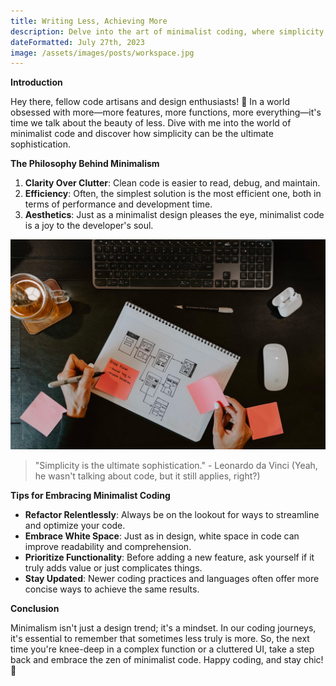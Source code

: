 ```yaml
---
title: Writing Less, Achieving More
description: Delve into the art of minimalist coding, where simplicity reigns supreme, leading to clearer, more efficient, and aesthetically pleasing code.
dateFormatted: July 27th, 2023
image: /assets/images/posts/workspace.jpg
---
```


**Introduction**

Hey there, fellow code artisans and design enthusiasts! 🌿 In a world obsessed with more—more features, more functions, more everything—it's time we talk about the beauty of less. Dive with me into the world of minimalist code and discover how simplicity can be the ultimate sophistication.

**The Philosophy Behind Minimalism**

1. **Clarity Over Clutter**: Clean code is easier to read, debug, and maintain.
2. **Efficiency**: Often, the simplest solution is the most efficient one, both in terms of performance and development time.
3. **Aesthetics**: Just as a minimalist design pleases the eye, minimalist code is a joy to the developer's soul.

![Writing Less, Achieve More](/assets/images/posts/flowchart.jpg)

> "Simplicity is the ultimate sophistication." - Leonardo da Vinci (Yeah, he wasn't talking about code, but it still applies, right?)

**Tips for Embracing Minimalist Coding**

- **Refactor Relentlessly**: Always be on the lookout for ways to streamline and optimize your code.
- **Embrace White Space**: Just as in design, white space in code can improve readability and comprehension.
- **Prioritize Functionality**: Before adding a new feature, ask yourself if it truly adds value or just complicates things.
- **Stay Updated**: Newer coding practices and languages often offer more concise ways to achieve the same results.

**Conclusion**

Minimalism isn't just a design trend; it's a mindset. In our coding journeys, it's essential to remember that sometimes less truly is more. So, the next time you're knee-deep in a complex function or a cluttered UI, take a step back and embrace the zen of minimalist code. Happy coding, and stay chic! 🍃
